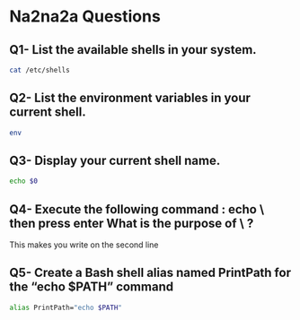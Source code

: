 # Na2na2a Questions

## Q1- List the available shells in your system. 

```bash
cat /etc/shells
```

## Q2- List the environment variables in your current shell.

```bash
env
```

## Q3- Display your current shell name. 

```bash
echo $0
```

## Q4- Execute the following command :  echo \ then press enter  What is the purpose of   \ ? 

This makes you write on the second line

## Q5- Create a Bash shell alias named PrintPath for the “echo $PATH” command 

```bash
alias PrintPath="echo $PATH"
```